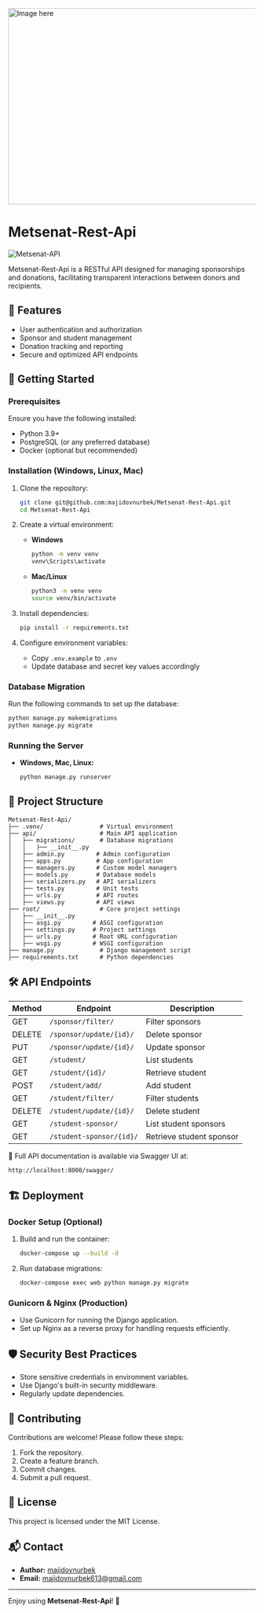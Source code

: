 <img src="https://github.com/user-attachments/assets/0540d9f1-165a-4f44-9781-6a2739963917" alt="Image here" width="1280" height="400">

# Metsenat-Rest-Api

![Metsenat-API](https://img.shields.io/badge/Metsenat-API-blue.svg)

Metsenat-Rest-Api is a RESTful API designed for managing sponsorships and donations, facilitating transparent interactions between donors and recipients.

## 📌 Features
- User authentication and authorization
- Sponsor and student management
- Donation tracking and reporting
- Secure and optimized API endpoints

## 🚀 Getting Started

### Prerequisites
Ensure you have the following installed:
- Python 3.9+
- PostgreSQL (or any preferred database)
- Docker (optional but recommended)

### Installation (Windows, Linux, Mac)
1. Clone the repository:
   ```sh
   git clone git@github.com:majidovnurbek/Metsenat-Rest-Api.git
   cd Metsenat-Rest-Api
   ```

2. Create a virtual environment:
   - **Windows**
     ```sh
     python -m venv venv
     venv\Scripts\activate
     ```
   - **Mac/Linux**
     ```sh
     python3 -m venv venv
     source venv/bin/activate
     ```

3. Install dependencies:
   ```sh
   pip install -r requirements.txt
   ```

4. Configure environment variables:
   - Copy `.env.example` to `.env`
   - Update database and secret key values accordingly

### Database Migration
Run the following commands to set up the database:
```sh
python manage.py makemigrations
python manage.py migrate
```

### Running the Server
- **Windows, Mac, Linux:**
  ```sh
  python manage.py runserver
  ```

## 📂 Project Structure
```
Metsenat-Rest-Api/
├── .venv/                # Virtual environment
├── api/                  # Main API application
│   ├── migrations/       # Database migrations
│   │   ├── __init__.py
│   ├── admin.py         # Admin configuration
│   ├── apps.py          # App configuration
│   ├── managers.py      # Custom model managers
│   ├── models.py        # Database models
│   ├── serializers.py   # API serializers
│   ├── tests.py         # Unit tests
│   ├── urls.py          # API routes
│   ├── views.py         # API views
├── root/                 # Core project settings
│   ├── __init__.py
│   ├── asgi.py         # ASGI configuration
│   ├── settings.py     # Project settings
│   ├── urls.py         # Root URL configuration
│   ├── wsgi.py         # WSGI configuration
├── manage.py             # Django management script
├── requirements.txt      # Python dependencies
```

## 🛠 API Endpoints
| Method | Endpoint                      | Description          |
|--------|-------------------------------|----------------------|
| GET    | `/sponsor/filter/`            | Filter sponsors     |
| DELETE | `/sponsor/update/{id}/`       | Delete sponsor      |
| PUT    | `/sponsor/update/{id}/`       | Update sponsor      |
| GET    | `/student/`                   | List students       |
| GET    | `/student/{id}/`               | Retrieve student    |
| POST   | `/student/add/`                | Add student        |
| GET    | `/student/filter/`            | Filter students     |
| DELETE | `/student/update/{id}/`       | Delete student      |
| GET    | `/student-sponsor/`           | List student sponsors |
| GET    | `/student-sponsor/{id}/`      | Retrieve student sponsor |

📖 Full API documentation is available via Swagger UI at:
```sh
http://localhost:8000/swagger/
```

## 🏗 Deployment

### Docker Setup (Optional)
1. Build and run the container:
   ```sh
   docker-compose up --build -d
   ```
2. Run database migrations:
   ```sh
   docker-compose exec web python manage.py migrate
   ```

### Gunicorn & Nginx (Production)
- Use Gunicorn for running the Django application.
- Set up Nginx as a reverse proxy for handling requests efficiently.

## 🛡 Security Best Practices
- Store sensitive credentials in environment variables.
- Use Django's built-in security middleware.
- Regularly update dependencies.

## 🤝 Contributing
Contributions are welcome! Please follow these steps:
1. Fork the repository.
2. Create a feature branch.
3. Commit changes.
4. Submit a pull request.

## 📜 License
This project is licensed under the MIT License.

## 📬 Contact
- **Author:** [majidovnurbek](https://github.com/majidovnurbek)
- **Email:** majidovnurbek613@gmail.com

---

Enjoy using **Metsenat-Rest-Api**! 🎉

